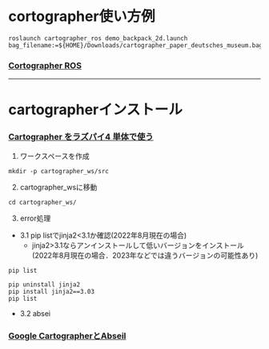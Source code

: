 # cortographer使い方例
```
roslaunch cartographer_ros demo_backpack_2d.launch bag_filename:=${HOME}/Downloads/cartographer_paper_deutsches_museum.bag
```
### [Cortographer ROS](https://google-cartographer-ros.readthedocs.io/en/latest/demos.html)
---
# cartographerインストール
### [Cartographer をラズパイ4 単体で使う](https://qiita.com/devemin/items/1723058cf3bac85aaa0b)
1. ワークスペースを作成
```
mkdir -p cartographer_ws/src
```
2. cartographer_wsに移動
```
cd cartographer_ws/
```

3. error処理

- 3.1 pip listでjinja2<3.1か確認(2022年8月現在の場合)   
  - jinja2>3.1ならアンインストールして低いバージョンをインストール   
  (2022年8月現在の場合．2023年などでは違うバージョンの可能性あり)
```
pip list
```
```
pip uninstall jinja2
pip install jinja2==3.03
pip list
```
- 3.2 absei

### [Google CartographerとAbseil](https://kim-xps12.github.io/b-sky-lab/technology/2020/11/28/cartographerAbseil.html)
